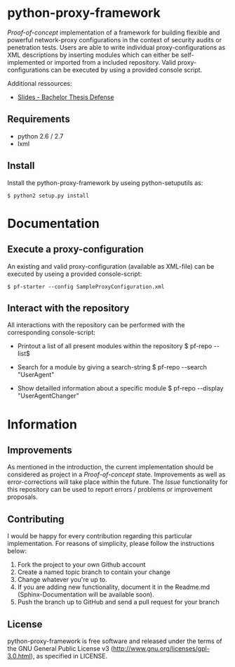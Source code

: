 python-proxy-framework
======================
*Proof-of-concept* implementation of a framework for building flexible and powerful network-proxy configurations in the context of security audits or penetration tests. Users are able to write individual proxy-configurations as XML descriptions by inserting modules which can either be self-implemented or imported from a included repository. Valid proxy-configurations can be executed by using a provided console script.

Additional ressources:
* [Slides - Bachelor Thesis Defense](http://www.fhauser.de/pub/140224_Slides_Thesis.pdf)

## Requirements

* python 2.6 / 2.7
* lxml

## Install

Install the python-proxy-framework by useing python-setuputils as:
    
    $ python2 setup.py install

# Documentation
## Execute a proxy-configuration
An existing and valid proxy-configuration (available as XML-file) can be executed by useing a provided console-script:

    $ pf-starter --config SampleProxyConfiguration.xml

## Interact with the repository
All interactions with the repository can be performed with the corresponding console-script:

* Printout a list of all present modules within the repository
  $ pf-repo --list$

* Search for a module by giving a search-string
  $ pf-repo --search "UserAgent"

* Show detailled information about a specific module
  $ pf-repo --display "UserAgentChanger"


# Information

## Improvements
As mentioned in the introduction, the current implementation should be considered as project in a *Proof-of-concept* state. Improvements as well as error-corrections will take place within the future. The *Issue* functionality for this repository can be used to report errors / problems or improvement proposals. 

## Contributing

I would be happy for every contribution regarding this particular implementation. For reasons of simplicity, please follow the instructions below:

1. Fork the project to your own Github account
1. Create a named topic branch to contain your change
1. Change whatever you're up to.
1. If you are adding new functionality, document it in the Readme.md (Sphinx-Documentation will be available soon).
1. Push the branch up to GitHub and send a pull request for your branch

## License
python-proxy-framework is free software and released under the terms of the GNU General Public License v3 (http://www.gnu.org/licenses/gpl-3.0.html), as specified in LICENSE.